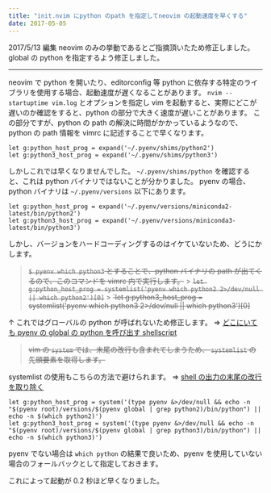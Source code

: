```yaml
---
title: "init.nvim にpython のpath を指定してneovim の起動速度を早くする"
date: 2017-05-05
---
```


2017/5/13 編集
neovim のみの挙動であるとご指摘頂いたため修正しました。
global の python を指定するよう修正しました。

---

neovim で python を開いたり、editorconfig 等 python に依存する特定のライブラリを使用する場合、起動速度が遅くなることがあります。
`nvim --startuptime vim.log` とオプションを指定し vim を起動すると、実際にどこが遅いのか確認をすると、python の部分で大きく速度が遅いことがあります。
この部分ですが、python の path の解決に時間がかかっているようなので、python の path 情報を vimrc に記述することで早くなります。

```vim:init.nvim
let g:python_host_prog = expand('~/.pyenv/shims/python2')
let g:python3_host_prog = expand('~/.pyenv/shims/python3')
```

しかしこれでは早くなりませんでした。 `~/.pyenv/shims/python` を確認すると、これは python バイナリではないことが分かりました。
pyenv の場合、python バイナリは `~/.pyenv/versions` 以下にあります。

```vim:init.nvim
let g:python_host_prog = expand('~/.pyenv/versions/miniconda2-latest/bin/python2')
let g:python3_host_prog = expand('~/.pyenv/versions/miniconda3-latest/bin/python3')
```

しかし、バージョンをハードコーディングするのはイケていないため、どうにかします。

> ~~`$ pyenv which python3` とすることで、python バイナリの path が出てくるので、このコマンドを vimrc 内で実行します。~~ > ~~`let g:python_host_prog = systemlist('pyenv which python2 2>/dev/null || which python2')[0]`~~ > ~~`let g:python3_host_prog = systemlist('pyenv which python3 2>/dev/null || which python3')[0]~~

↑ これではグローバルの python が呼ばれないため修正します。
=> [どこにいても pyenv の global の python を呼び出す shellscript](http://qiita.com/yutaszk/items/550582fcd054904c588a)

> ~~vim の `system` では、末尾の改行も含まれてしまうため、 `systemlist` の先頭要素を取得します。~~

systemlist の使用もこちらの方法で避けられます。
=> [shell の出力の末尾の改行を取り除く](http://qiita.com/yutaszk/items/f7c60999a121f906ccdb)

```vim:init.nvim
let g:python_host_prog = system('(type pyenv &>/dev/null && echo -n "$(pyenv root)/versions/$(pyenv global | grep python2)/bin/python") || echo -n $(which python2)')
let g:python3_host_prog = system('(type pyenv &>/dev/null && echo -n "$(pyenv root)/versions/$(pyenv global | grep python3)/bin/python") || echo -n $(which python3)')
```

pyenv でない場合は `which python` の結果で良いため、pyenv を使用していない場合のフォールバックとして指定しておきます。

これによって起動が 0.2 秒ほど早くなりました。
